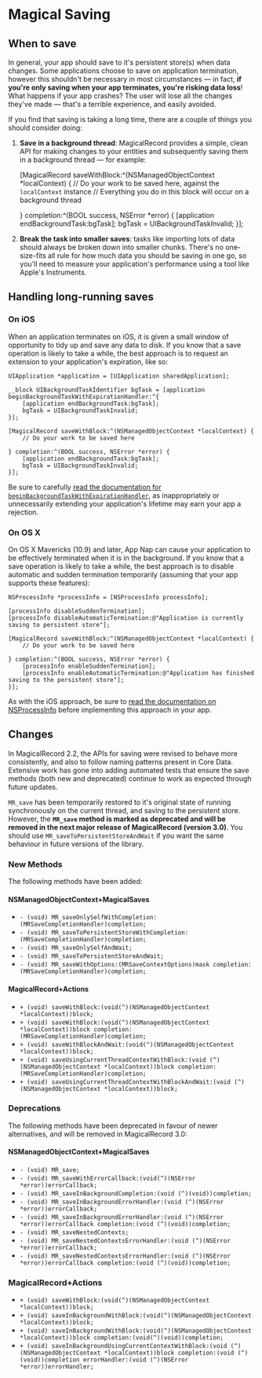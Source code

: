 # Magical Saving

## When to save

In general, your app should save to it's persistent store(s) when data changes. Some applications choose to save on application termination, however this shouldn't be necessary in most circumstances — in fact, **if you're only saving when your app terminates, you're risking data loss**! What happens if your app crashes? The user will lose all the changes they've made — that's a terrible experience, and easily avoided.

If you find that saving is taking a long time, there are a couple of things you should consider doing:

1. **Save in a background thread**: MagicalRecord provides a simple, clean API for making changes to your entities and subsequently saving them in a background thread — for example:

	[MagicalRecord saveWithBlock:^(NSManagedObjectContext *localContext) {
		// Do your work to be saved here, against the `localContext` instance
		// 	Everything you do in this block will occur on a background thread
	
	} completion:^(BOOL success, NSError *error) {
		[application endBackgroundTask:bgTask];
		bgTask = UIBackgroundTaskInvalid;
	}];

	
2. **Break the task into smaller saves**: tasks like importing lots of data should always be broken down into smaller chunks. There's no one-size-fits all rule for how much data you should be saving in one go, so you'll need to measure your application's performance using a tool like Apple's Instruments.




## Handling long-running saves

### On iOS

When an application terminates on iOS, it is given a small window of opportunity to tidy up and save any data to disk. If you know that a save operation is likely to take a while, the best approach is to request an extension to your application's expiration, like so:

	UIApplication *application = [UIApplication sharedApplication];
	
	__block UIBackgroundTaskIdentifier bgTask = [application beginBackgroundTaskWithExpirationHandler:^{
	    [application endBackgroundTask:bgTask];
	    bgTask = UIBackgroundTaskInvalid;
	}];
	
	[MagicalRecord saveWithBlock:^(NSManagedObjectContext *localContext) {
		// Do your work to be saved here
	
	} completion:^(BOOL success, NSError *error) {
		[application endBackgroundTask:bgTask];
		bgTask = UIBackgroundTaskInvalid;
	}];

Be sure to carefully [read the documentation for `beginBackgroundTaskWithExpirationHandler`](https://developer.apple.com/library/iOS/documentation/UIKit/Reference/UIApplication_Class/Reference/Reference.html#//apple_ref/occ/instm/UIApplication/beginBackgroundTaskWithExpirationHandler:), as inappropriately or unnecessarily extending your application's lifetime may earn your app a rejection.

### On OS X

On OS X Mavericks (10.9) and later, App Nap can cause your application to be effectively terminated when it is in the background. If you know that a save operation is likely to take a while, the best approach is to disable automatic and sudden termination temporarily (assuming that your app supports these features):

	NSProcessInfo *processInfo = [NSProcessInfo processInfo];
	
	[processInfo disableSuddenTermination];
	[processInfo disableAutomaticTermination:@"Application is currently saving to persistent store"];
	
	[MagicalRecord saveWithBlock:^(NSManagedObjectContext *localContext) {
		// Do your work to be saved here
	
	} completion:^(BOOL success, NSError *error) {
		[processInfo enableSuddenTermination];
		[processInfo enableAutomaticTermination:@"Application has finished saving to the persistent store"];
	}];

As with the iOS approach, be sure to [read the documentation on NSProcessInfo](https://developer.apple.com/library/mac/documentation/cocoa/reference/foundation/Classes/NSProcessInfo_Class/Reference/Reference.html) before implementing this approach in your app.

## Changes

In MagicalRecord 2.2, the APIs for saving were revised to behave more consistently, and also to follow naming patterns present in Core Data. Extensive work has gone into adding automated tests that ensure the save methods (both new and deprecated) continue to work as expected through future updates. 

`MR_save` has been temporarily restored to it's original state of running synchronously on the current thread, and saving to the persistent store. However, the __`MR_save` method is marked as deprecated and will be removed in the next major release of MagicalRecord (version 3.0)__. You should use `MR_saveToPersistentStoreAndWait` if you want the same behaviour in future versions of the library.

### New Methods
The following methods have been added:

#### NSManagedObjectContext+MagicalSaves
- `- (void) MR_saveOnlySelfWithCompletion:(MRSaveCompletionHandler)completion;`
- `- (void) MR_saveToPersistentStoreWithCompletion:(MRSaveCompletionHandler)completion;`
- `- (void) MR_saveOnlySelfAndWait;`
- `- (void) MR_saveToPersistentStoreAndWait;`
- `- (void) MR_saveWithOptions:(MRSaveContextOptions)mask completion:(MRSaveCompletionHandler)completion;`

#### __MagicalRecord+Actions__
- `+ (void) saveWithBlock:(void(^)(NSManagedObjectContext *localContext))block;`
- `+ (void) saveWithBlock:(void(^)(NSManagedObjectContext *localContext))block completion:(MRSaveCompletionHandler)completion;`
- `+ (void) saveWithBlockAndWait:(void(^)(NSManagedObjectContext *localContext))block;`
- `+ (void) saveUsingCurrentThreadContextWithBlock:(void (^)(NSManagedObjectContext *localContext))block completion:(MRSaveCompletionHandler)completion;`
- `+ (void) saveUsingCurrentThreadContextWithBlockAndWait:(void (^)(NSManagedObjectContext *localContext))block;`

### Deprecations

The following methods have been deprecated in favour of newer alternatives, and will be removed in MagicalRecord 3.0:

#### NSManagedObjectContext+MagicalSaves
- `- (void) MR_save;`
- `- (void) MR_saveWithErrorCallback:(void(^)(NSError *error))errorCallback;`
- `- (void) MR_saveInBackgroundCompletion:(void (^)(void))completion;`
- `- (void) MR_saveInBackgroundErrorHandler:(void (^)(NSError *error))errorCallback;`
- `- (void) MR_saveInBackgroundErrorHandler:(void (^)(NSError *error))errorCallback completion:(void (^)(void))completion;`
- `- (void) MR_saveNestedContexts;`
- `- (void) MR_saveNestedContextsErrorHandler:(void (^)(NSError *error))errorCallback;`
- `- (void) MR_saveNestedContextsErrorHandler:(void (^)(NSError *error))errorCallback completion:(void (^)(void))completion;`
        
### MagicalRecord+Actions
- `+ (void) saveWithBlock:(void(^)(NSManagedObjectContext *localContext))block;`
- `+ (void) saveInBackgroundWithBlock:(void(^)(NSManagedObjectContext *localContext))block;`
- `+ (void) saveInBackgroundWithBlock:(void(^)(NSManagedObjectContext *localContext))block completion:(void(^)(void))completion;`
- `+ (void) saveInBackgroundUsingCurrentContextWithBlock:(void (^)(NSManagedObjectContext *localContext))block completion:(void (^)(void))completion errorHandler:(void (^)(NSError *error))errorHandler;`

